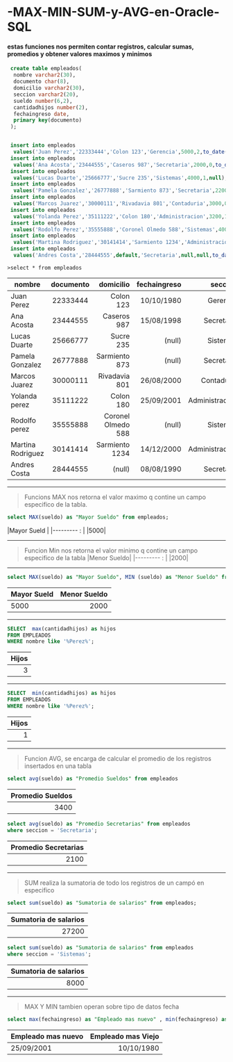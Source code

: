 # -MAX-MIN-SUM-y-AVG-en-Oracle-SQL
#### estas funciones nos permiten contar registros, calcular sumas, promedios y obtener valores maximos y minimos

```sql
 create table empleados(
  nombre varchar2(30),
  documento char(8),
  domicilio varchar2(30),
  seccion varchar2(20),
  sueldo number(6,2),
  cantidadhijos number(2),
  fechaingreso date,
  primary key(documento)
 );


 insert into empleados
  values('Juan Perez','22333444','Colon 123','Gerencia',5000,2,to_date('10/10/1980','dd/mm/yyyy'));
 insert into empleados
  values('Ana Acosta','23444555','Caseros 987','Secretaria',2000,0,to_date('15/08/1998','dd/mm/yyyy'));
 insert into empleados
  values('Lucas Duarte','25666777','Sucre 235','Sistemas',4000,1,null);
 insert into empleados
  values('Pamela Gonzalez','26777888','Sarmiento 873','Secretaria',2200,3,null);
 insert into empleados
  values('Marcos Juarez','30000111','Rivadavia 801','Contaduria',3000,0,to_date('26/08/2000','dd/mm/yyyy'));
 insert into empleados
  values('Yolanda Perez','35111222','Colon 180','Administracion',3200,1,to_date('25/09/2001','dd/mm/yyyy'));
 insert into empleados
  values('Rodolfo Perez','35555888','Coronel Olmedo 588','Sistemas',4000,3,null);
 insert into empleados
  values('Martina Rodriguez','30141414','Sarmiento 1234','Administracion',3800,4,to_date('14/12/2000','dd/mm/yyyy'));
 insert into empleados
  values('Andres Costa','28444555',default,'Secretaria',null,null,to_date('08/08/1990','dd/mm/yyyy'));
  ```
  
    
    >select * from empleados

 | nombre            | documento           |   domicilio   |  fechaingreso   |  seccion   |  sueldo  |  Cantidad  |
 | ------------------|:----------------:|----------------:| ---------:| -----------:| ------------------:| --------:|
 | Juan Perez | 22333444 |  Colon 123   | 10/10/1980 | Gerencia | 5000| 2|
 | Ana Acosta | 23444555 |  Caseros 987   | 15/08/1998 | Secretaria | 2000|0|
 | Lucas Duarte | 25666777|  Sucre 235   | (null)  | Sistemas | 4000|1|
 | Pamela Gonzalez | 26777888 |  Sarmiento 873   | (null)  | Secretaria | 2200| 3|
 | Marcos Juarez | 30000111 |  Rivadavia 801   | 26/08/2000  | Contaduria | 3000| 0|
 | Yolanda perez | 35111222 |  Colon 180   | 25/09/2001  | Administracion | 3200| 1 | 
 | Rodolfo perez | 35555888 |  Coronel Olmedo 588  | (null) | Sistemas | 4000| 3 |
 | Martina Rodriguez | 30141414 |  Sarmiento 1234  | 14/12/2000  | Administracion | 3800| 4|
 | Andres Costa | 28444555 |  (null) | 08/08/1990  | Secretaria | (null)| (null)|
 
 ___
 > Funcions MAX nos retorna el valor maximo q contine un campo especifico de la tabla.

```sql
select MAX(sueldo) as "Mayor Sueldo" from empleados;
```

|Mayor Sueld |
|--------- : |
|5000|

___
>Funcion Min nos retorna el valor minimo q contine un campo especifico de la tabla
|Menor Sueldo|
|--------- : |
|2000|

___

```sql
select MAX(sueldo) as "Mayor Sueldo", MIN (sueldo) as "Menor Sueldo" from empleados;
```
| Mayor Sueld | Menor Sueldo |
|:------------|----------:|
| 5000 | 2000 |

___
```sql
SELECT  max(cantidadhijos) as hijos
FROM EMPLEADOS
WHERE nombre like '%Perez%';
```

|Hijos|
|----:|
|3|
___

```sql
SELECT  min(cantidadhijos) as hijos
FROM EMPLEADOS
WHERE nombre like '%Perez%';
```

|Hijos|
|----:|
|1|

___

>Funcion AVG, se encarga de calcular el promedio de los registros insertados en una tabla
```sql
select avg(sueldo) as "Promedio Sueldos" from empleados
```
|Promedio Sueldos|
|----:|
|3400|


```SQL
select avg(sueldo) as "Promedio Secretarias" from empleados
where seccion = 'Secretaria';
```

|Promedio Secretarias|
|----:|
|2100|

___
> SUM realiza la sumatoria de todo los registros de un campó en especifico

```SQL
select sum(sueldo) as "Sumatoria de salarios" from empleados;
```
|Sumatoria de salarios|
|----:|
|27200|


```sql
select sum(sueldo) as "Sumatoria de salarios" from empleados
where seccion = 'Sistemas';
```
|Sumatoria de salarios|
|----:|
|8000|

___

> MAX Y MIN tambien operan sobre tipo de datos fecha

```sql
select max(fechaingreso) as "Empleado mas nuevo" , min(fechaingreso) as "Empleado mas Viejo "from empleados;
```

| Empleado mas nuevo | Empleado mas Viejo |
| :----------------- | ------------------:|
| 25/09/2001 | 10/10/1980 |
